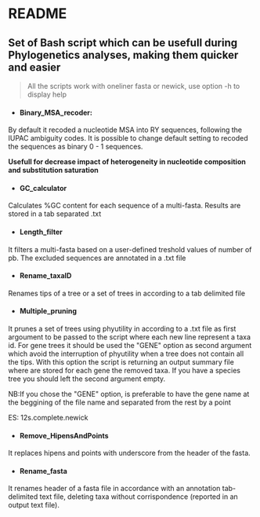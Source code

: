 README
================

## Set of Bash script which can be usefull during Phylogenetics analyses, making them quicker and easier

> All the scripts work with oneliner fasta or newick, use option -h to display
> help

  - #### Binary\_MSA\_recoder:

By default it recoded a nucleotide MSA into RY sequences, following the
IUPAC ambiguity codes. It is possible to change default setting to
recoded the sequences as binary 0 - 1 sequences.

**Usefull for decrease impact of heterogeneity in nucleotide composition
and substitution saturation**

  - #### GC\_calculator

Calculates %GC content for each sequence of a multi-fasta. Results are
stored in a tab separated .txt

  - #### Length\_filter

It filters a multi-fasta based on a user-defined treshold values of
number of pb. The excluded sequences are annotated in a .txt file

  - #### Rename\_taxaID
  
Renames tips of a tree or a set of trees in according to a tab delimited file

  - #### Multiple\_pruning
  
It prunes a set of trees using phyutility in according to a .txt file as first argoument to be passed to the script where each new line represent a taxa id. For gene trees it should be used the "GENE" option as second argument which avoid the interruption of phyutility when a tree does not contain all the tips. With this option the script is returning an output summary file where are stored for each gene the removed taxa. If you have a species tree you should left the second argument empty.

NB:If you chose the "GENE" option, is preferable to have the gene name at the beggining of the file name and separated from the rest by a point

  ES: 12s.complete.newick
  
  - #### Remove\_HipensAndPoints
  
It replaces hipens and points with underscore from the header of the fasta.
 
  - #### Rename\_fasta

It renames header of a fasta file in accordance with an annotation tab-delimited text file, deleting taxa without corrispondence (reported in an output text file).